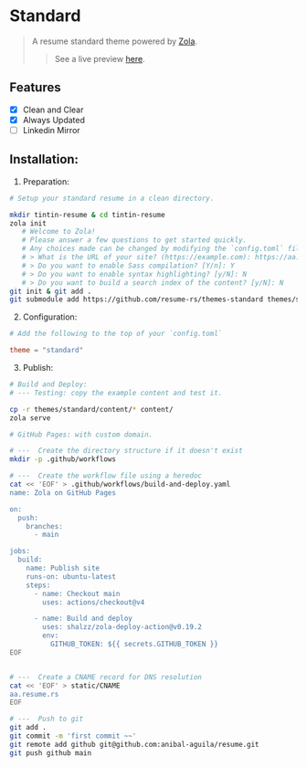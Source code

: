# Standard

> A resume standard theme powered by [Zola](https://getzola.org).
>> See a live preview [here](https://aa.resume.rs).

## Features

- [x] Clean and Clear 
- [x] Always Updated
- [ ] Linkedin Mirror

## Installation:

1. Preparation:

```bash
# Setup your standard resume in a clean directory.

mkdir tintin-resume & cd tintin-resume
zola init
   # Welcome to Zola!
   # Please answer a few questions to get started quickly.
   # Any choices made can be changed by modifying the `config.toml` file later.
   # > What is the URL of your site? (https://example.com): https://aa.resume.rs
   # > Do you want to enable Sass compilation? [Y/n]: Y
   # > Do you want to enable syntax highlighting? [y/N]: N
   # > Do you want to build a search index of the content? [y/N]: N
git init & git add .
git submodule add https://github.com/resume-rs/themes-standard themes/standard
```

2. Configuration:

```toml
# Add the following to the top of your `config.toml`

theme = "standard"

```

3. Publish:

```bash
# Build and Deploy:
# --- Testing: copy the example content and test it.

cp -r themes/standard/content/* content/
zola serve

# GitHub Pages: with custom domain.

# ---  Create the directory structure if it doesn't exist
mkdir -p .github/workflows

# ---  Create the workflow file using a heredoc
cat << 'EOF' > .github/workflows/build-and-deploy.yaml
name: Zola on GitHub Pages

on:
  push:
    branches:
      - main

jobs:
  build:
    name: Publish site
    runs-on: ubuntu-latest
    steps:
      - name: Checkout main
        uses: actions/checkout@v4

      - name: Build and deploy
        uses: shalzz/zola-deploy-action@v0.19.2
        env:
          GITHUB_TOKEN: ${{ secrets.GITHUB_TOKEN }}
EOF


# ---  Create a CNAME record for DNS resolution
cat << 'EOF' > static/CNAME
aa.resume.rs
EOF

# ---  Push to git
git add .
git commit -m 'first commit ~~'
git remote add github git@github.com:anibal-aguila/resume.git
git push github main



```
